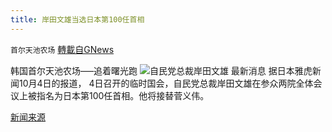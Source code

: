 ```yaml
---
title: 岸田文雄当选日本第100任首相
---
```

`首尔天池农场` [轉載自GNews](https://gnews.org/zh-hans/1572149/)

韩国首尔天池农场—–追着曙光跑
![](https://assets.gnews.org/wp-content/uploads/2021/10/岸田文雄.jpeg)自民党总裁岸田文雄
最新消息 据日本雅虎新闻10月4日的报道， 4日召开的临时国会，自民党总裁岸田文雄在参众两院全体会议上被指名为日本第100任首相。他将接替菅义伟。

[新闻来源](https://news.yahoo.co.jp/articles/5ecf0b23bcc50b8917f4b0cf25122c6f5ff2da24)
